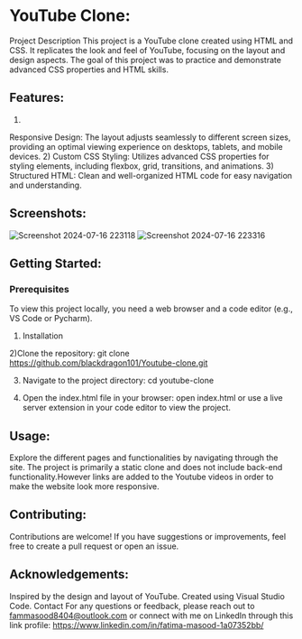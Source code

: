 # YouTube Clone:
Project Description
This project is a YouTube clone created using HTML and CSS. It replicates the look and feel of YouTube, focusing on the layout and design aspects. The goal of this project was to practice and demonstrate advanced CSS properties and HTML skills.

## Features:
1)
Responsive Design: The layout adjusts seamlessly to different screen sizes, providing an optimal viewing experience on desktops, tablets, and mobile devices.
2)
  Custom CSS Styling: Utilizes advanced CSS properties for styling elements, including flexbox, grid, transitions, and animations.
3)
  Structured HTML: Clean and well-organized HTML code for easy navigation and understanding.
## Screenshots:
![Screenshot 2024-07-16 223118](https://github.com/user-attachments/assets/e933fe55-20b9-4ea5-aaae-9fdc3ebfa67a)
![Screenshot 2024-07-16 223316](https://github.com/user-attachments/assets/e706fdd4-adda-4082-a5fe-ac0774668232)

## Getting Started:

### Prerequisites
To view this project locally, you need a web browser and a code editor (e.g., VS Code or Pycharm).

1) Installation
   
2)Clone the repository:
git clone https://github.com/blackdragon101/Youtube-clone.git

3) Navigate to the project directory:
cd youtube-clone

4) Open the index.html file in your browser:
open index.html
or use a live server extension in your code editor to view the project.


## Usage:
Explore the different pages and functionalities by navigating through the site. The project is primarily a static clone and does not include back-end functionality.However links are added to the Youtube videos in order to make the website look more responsive.

## Contributing:
Contributions are welcome! If you have suggestions or improvements, feel free to create a pull request or open an issue.

## Acknowledgements:
Inspired by the design and layout of YouTube.
Created using Visual Studio Code.
Contact
For any questions or feedback, please reach out to fammasood8404@outlook.com or connect with me on LinkedIn through this link profile: https://www.linkedin.com/in/fatima-masood-1a07352bb/
